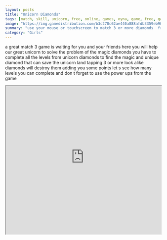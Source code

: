 ```yaml
---
layout: posts
title: "Unicorn Diamonds"
tags: [match, skill, unicorn, free, online, games, oyna, game, free, games, play, play, games]
image: "https://img.gamedistribution.com/b3c270c62ae440a888afdb3359eb90e9-512x384.jpeg"
summary: "use your mouse or touchscreen to match 3 or more diamonds  free online games oyna game free games play play games"
category: "Girls"
---
```


a great match 3 game is waiting for you and your friends here you will help our great unicorn to solve the problem of the magic diamonds you have to complete all the levels from unicorn diamonds to find the magic and unique diamond that can save the unicorn land tapping 3 or more look alike diamonds will destroy them adding you some points let s see how many levels you can complete and don t forget to use the power ups from the game

<iframe width="100%" height="480px;" src="https://html5.gamedistribution.com/b3c270c62ae440a888afdb3359eb90e9/"></iframe>